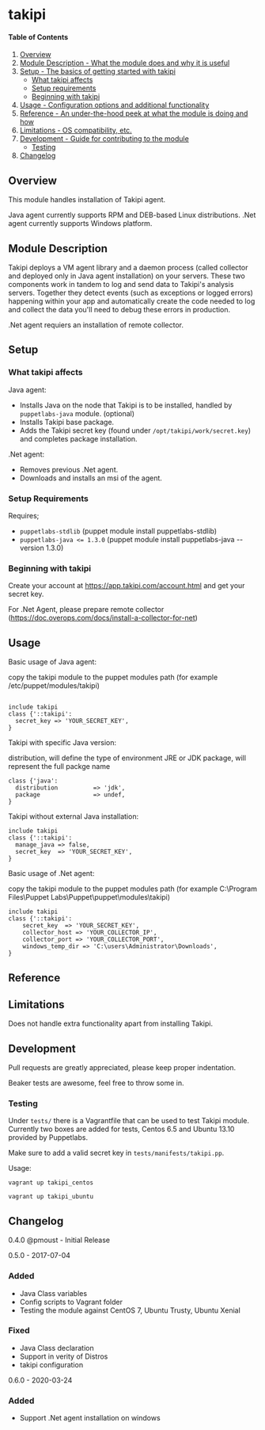 # takipi

#### Table of Contents

1. [Overview](#overview)
2. [Module Description - What the module does and why it is useful](#module-description)
3. [Setup - The basics of getting started with takipi](#setup)
    * [What takipi affects](#what-takipi-affects)
    * [Setup requirements](#setup-requirements)
    * [Beginning with takipi](#beginning-with-takipi)
4. [Usage - Configuration options and additional functionality](#usage)
5. [Reference - An under-the-hood peek at what the module is doing and how](#reference)
5. [Limitations - OS compatibility, etc.](#limitations)
6. [Development - Guide for contributing to the module](#development)
    * [Testing](#testing)
7. [Changelog](#chagelog)

## Overview

This module handles installation of Takipi agent.

Java agent currently supports RPM and DEB-based Linux distributions.
.Net agent currently supports Windows platform.

## Module Description

Takipi deploys a VM agent library and a daemon process (called collector and deployed only in Java agent installation) on your servers. These two components work in tandem to log and send data to Takipi's analysis servers. Together they detect events (such as exceptions or logged errors) happening within your app and automatically create the code needed to log and collect the data you'll need to debug these errors in production.

.Net agent requiers an installation of remote collector.

## Setup

### What takipi affects

Java agent:
* Installs Java on the node that Takipi is to be installed, handled by `puppetlabs-java` module. (optional)
* Installs Takipi base package.
* Adds the Takipi secret key (found under `/opt/takipi/work/secret.key`) and completes package installation.

.Net agent:
* Removes previous .Net agent.
* Downloads and installs an msi of the agent.

### Setup Requirements 

Requires;

* `puppetlabs-stdlib`         (puppet module install puppetlabs-stdlib)
* `puppetlabs-java <= 1.3.0`  (puppet module install puppetlabs-java --version 1.3.0)

### Beginning with takipi

Create your account at https://app.takipi.com/account.html and get your secret key.

For .Net Agent, please prepare remote collector (https://doc.overops.com/docs/install-a-collector-for-net)

## Usage

Basic usage of Java agent:

copy the takipi module to the puppet modules path (for example /etc/puppet/modules/takipi)
```

include takipi
class {'::takipi':
  secret_key => 'YOUR_SECRET_KEY',
}
```

Takipi with specific Java version:

distribution, will define the type of environment JRE or JDK
package, will represent the full packge name

```
class {'java':
  distribution          => 'jdk',
  package               => undef,
}
```
Takipi without external Java installation:

```
include takipi
class {'::takipi':
  manage_java => false,
  secret_key  => 'YOUR_SECRET_KEY',
}
```

Basic usage of .Net agent:

copy the takipi module to the puppet modules path (for example C:\Program Files\Puppet Labs\Puppet\puppet\modules\takipi)

```
include takipi
class {'::takipi':
    secret_key  => 'YOUR_SECRET_KEY',
    collector_host => 'YOUR_COLLECTOR_IP',
    collector_port => 'YOUR_COLLECTOR_PORT',
    windows_temp_dir => 'C:\users\Administrator\Downloads',
}

```

## Reference


## Limitations

Does not handle extra functionality apart from installing Takipi.

## Development

Pull requests are greatly appreciated, please keep proper indentation.

Beaker tests are awesome, feel free to throw some in.

### Testing

Under `tests/` there is a Vagrantfile that can be used to test Takipi module. Currently two boxes are added for tests, Centos 6.5 and Ubuntu 13.10 provided by Puppetlabs.

Make sure to add a valid secret key in `tests/manifests/takipi.pp`.

Usage:

`vagrant up takipi_centos`

`vagrant up takipi_ubuntu`

## Changelog

0.4.0 @pmoust - Initial Release

0.5.0 - 2017-07-04
### Added
- Java Class variables
- Config scripts to Vagrant folder
- Testing the module against CentOS 7, Ubuntu Trusty, Ubuntu Xenial

### Fixed
- Java Class declaration
- Support in verity of Distros
- takipi configuration

0.6.0 - 2020-03-24
### Added
- Support .Net agent installation on windows